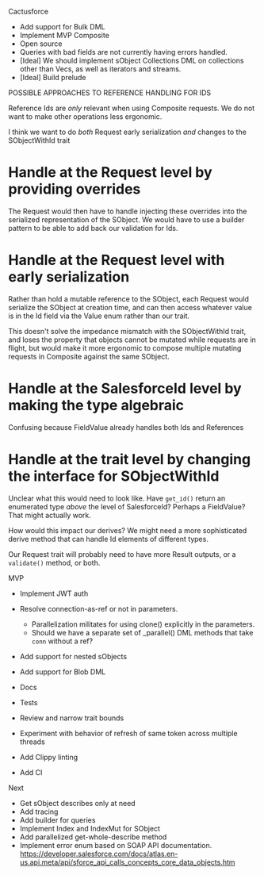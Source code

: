 Cactusforce

- Add support for Bulk DML
- Implement MVP Composite
- Open source
- Queries with bad fields are not currently having errors handled.
- [Ideal] We should implement sObject Collections DML on collections other than Vecs, as well as iterators and streams.
- [Ideal] Build prelude

POSSIBLE APPROACHES TO REFERENCE HANDLING FOR IDS

Reference Ids are _only_ relevant when using Composite requests. We do not want to make
other operations less ergonomic.

I think we want to do _both_ Request early serialization _and_ changes to the SObjectWithId trait

# Handle at the Request level by providing overrides

The Request would then have to handle injecting these overrides into the serialized representation of
the SObject. We would have to use a builder pattern to be able to add back our validation for Ids.

# Handle at the Request level with early serialization

Rather than hold a mutable reference to the SObject, each Request would serialize the SObject
at creation time, and can then access whatever value is in the Id field via the Value enum
rather than our trait.

This doesn't solve the impedance mismatch with the SObjectWithId trait, and loses the property
that objects cannot be mutated while requests are in flight, but would make it more ergonomic
to compose multiple mutating requests in Composite against the same SObject.

# Handle at the SalesforceId level by making the type algebraic

Confusing because FieldValue already handles both Ids and References

# Handle at the trait level by changing the interface for SObjectWithId

Unclear what this would need to look like. Have `get_id()` return an enumerated type _above_
the level of SalesforceId? Perhaps a FieldValue? That might actually work.

How would this impact our derives? We might need a more sophisticated derive method that
can handle Id elements of different types.

Our Request trait will probably need to have more Result outputs, or a `validate()` method, or both.

MVP

- Implement JWT auth
- Resolve connection-as-ref or not in parameters.

  - Parallelization militates for using clone() explicitly in the parameters.
  - Should we have a separate set of \_parallel() DML methods that take `conn` without a ref?

- Add support for nested sObjects
- Add support for Blob DML
- Docs
- Tests
- Review and narrow trait bounds
- Experiment with behavior of refresh of same token across multiple threads
- Add Clippy linting
- Add CI

Next

- Get sObject describes only at need
- Add tracing
- Add builder for queries
- Implement Index and IndexMut for SObject
- Add parallelized get-whole-describe method
- Implement error enum based on SOAP API documentation. https://developer.salesforce.com/docs/atlas.en-us.api.meta/api/sforce_api_calls_concepts_core_data_objects.htm
